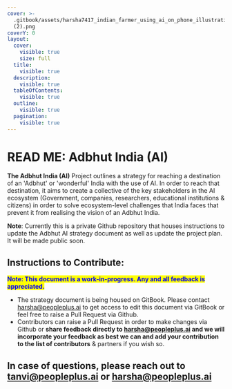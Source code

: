 ```yaml
---
cover: >-
  .gitbook/assets/harsha7417_indian_farmer_using_ai_on_phone_illustration_55e3e2ce-3e61-40bd-afe9-f03e6cd08c0b
  (2).png
coverY: 0
layout:
  cover:
    visible: true
    size: full
  title:
    visible: true
  description:
    visible: true
  tableOfContents:
    visible: true
  outline:
    visible: true
  pagination:
    visible: true
---
```


# READ ME: Adbhut India (AI)

**The Adbhut India (AI)** Project outlines a strategy for reaching a destination of an 'Adbhut' or 'wonderful' India with the use of AI. In order to reach that destination, it aims to create a collective of the key stakeholders in the AI ecosystem (Government, companies, researchers, educational institutions & citizens) in order to solve ecosystem-level challenges that India faces that prevent it from realising the vision of an Adbhut India.



**Note**: Currently this is a private Github repository that houses instructions to update the Adbhut AI strategy document as well as update the project plan. It will be made public soon.



## Instructions to Contribute:

<mark style="color:blue;">**Note: This document is a work-in-progress. Any and all feedback is appreciated.**</mark>

* The strategy document is being housed on GitBook. Please contact harsha@peopleplus.ai to get access to edit this document via GitBook or feel free to raise a Pull Request via Github.
* Contributors can raise a Pull Request in order to make changes via Github or **share feedback directly to harsha@peopleplus.ai and we will incorporate your feedback as best we can and add your contribution to the list of contributors** & partners if you wish so.



## In case of questions, please reach out to tanvi@peopleplus.ai or harsha@peopleplus.ai

